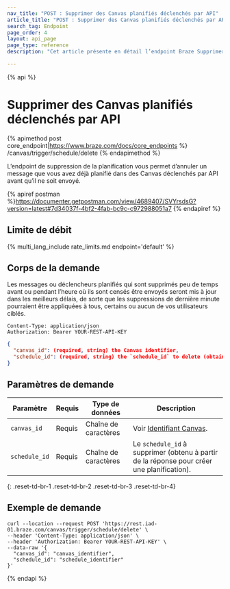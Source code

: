 ```yaml
---
nav_title: "POST : Supprimer des Canvas planifiés déclenchés par API"
article_title: "POST : Supprimer des Canvas planifiés déclenchés par API"
search_tag: Endpoint
page_order: 4
layout: api_page
page_type: reference
description: "Cet article présente en détail l’endpoint Braze Supprimer les Canvas déclenchés par API et planifiés."

---
```

{% api %}
# Supprimer des Canvas planifiés déclenchés par API
{% apimethod post core_endpoint|https://www.braze.com/docs/core_endpoints %} 
/canvas/trigger/schedule/delete
{% endapimethod %}

L’endpoint de suppression de la planification vous permet d’annuler un message que vous avez déjà planifié dans des Canvas déclenchés par API avant qu’il ne soit envoyé.

{% apiref postman %}https://documenter.getpostman.com/view/4689407/SVYrsdsG?version=latest#7d34037f-4bf2-4fab-bc9c-c972988051a7 {% endapiref %}

## Limite de débit

{% multi_lang_include rate_limits.md endpoint='default' %}

## Corps de la demande

Les messages ou déclencheurs planifiés qui sont supprimés peu de temps avant ou pendant l’heure où ils sont censés être envoyés seront mis à jour dans les meilleurs délais, de sorte que les suppressions de dernière minute pourraient être appliquées à tous, certains ou aucun de vos utilisateurs ciblés.

```
Content-Type: application/json
Authorization: Bearer YOUR-REST-API-KEY
```

```json
{
  "canvas_id": (required, string) the Canvas identifier,
  "schedule_id": (required, string) the `schedule_id` to delete (obtained from the response to create schedule)
}
```

## Paramètres de demande

| Paramètre | Requis | Type de données | Description |
| --------- | ---------| --------- | ----------- |
| `canvas_id`| Requis | Chaîne de caractères | Voir [Identifiant Canvas]({{site.baseurl}}/api/identifier_types/). |
| `schedule_id` | Requis | Chaîne de caractères | Le `schedule_id` à supprimer (obtenu à partir de la réponse pour créer une planification). |
{: .reset-td-br-1 .reset-td-br-2 .reset-td-br-3  .reset-td-br-4}


## Exemple de demande
```
curl --location --request POST 'https://rest.iad-01.braze.com/canvas/trigger/schedule/delete' \
--header 'Content-Type: application/json' \
--header 'Authorization: Bearer YOUR-REST-API-KEY' \
--data-raw '{
  "canvas_id": "canvas_identifier",
  "schedule_id": "schedule_identifier"
}'
```

{% endapi %}

